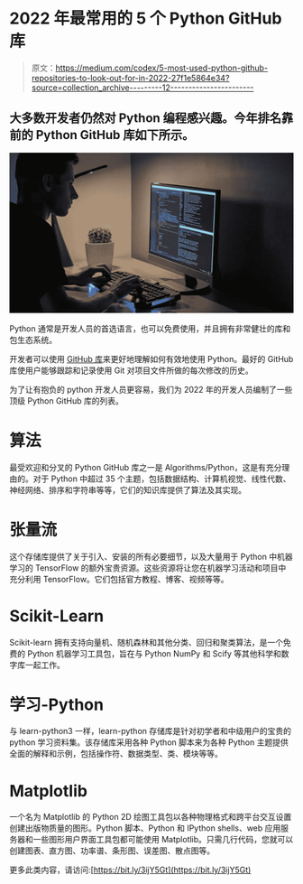 # 2022 年最常用的 5 个 Python GitHub 库

> 原文：<https://medium.com/codex/5-most-used-python-github-repositories-to-look-out-for-in-2022-27f1e5864e34?source=collection_archive---------12----------------------->

## 大多数开发者仍然对 Python 编程感兴趣。今年排名靠前的 Python GitHub 库如下所示。

![](img/5b5fd2df5ee50654b7d2de3b0c6e813a.png)

Python 通常是开发人员的首选语言，也可以免费使用，并且拥有非常健壮的库和包生态系统。

开发者可以使用 [GitHub 库](https://content.techgig.com/technology-guide/comparing-python-to-other-popular-programming-languages/articleshow/94943798.cms)来更好地理解如何有效地使用 Python。最好的 GitHub 库使用户能够跟踪和记录使用 Git 对项目文件所做的每次修改的历史。

为了让有抱负的 python 开发人员更容易，我们为 2022 年的开发人员编制了一些顶级 Python GitHub 库的列表。

# **算法**

最受欢迎和分叉的 Python GitHub 库之一是 Algorithms/Python，这是有充分理由的。对于 Python 中超过 35 个主题，包括数据结构、计算机视觉、线性代数、神经网络、排序和字符串等等，它们的知识库提供了算法及其实现。

# **张量流**

这个存储库提供了关于引入、安装的所有必要细节，以及大量用于 Python 中机器学习的 TensorFlow 的额外宝贵资源。这些资源将让您在机器学习活动和项目中充分利用 TensorFlow。它们包括官方教程、博客、视频等等。

# **Scikit-Learn**

Scikit-learn 拥有支持向量机、随机森林和其他分类、回归和聚类算法，是一个免费的 Python 机器学习工具包，旨在与 Python NumPy 和 Scify 等其他科学和数字库一起工作。

# **学习-Python**

与 learn-python3 一样，learn-python 存储库是针对初学者和中级用户的宝贵的 python 学习资料集。该存储库采用各种 Python 脚本来为各种 Python 主题提供全面的解释和示例，包括操作符、数据类型、类、模块等等。

# **Matplotlib**

一个名为 Matplotlib 的 Python 2D 绘图工具包以各种物理格式和跨平台交互设置创建出版物质量的图形。Python 脚本、Python 和 IPython shells、web 应用服务器和一些图形用户界面工具包都可能使用 Matplotlib。只需几行代码，您就可以创建图表、直方图、功率谱、条形图、误差图、散点图等。

更多此类内容，请访问:[https://bit.ly/3ijY5Gt](https://bit.ly/3ijY5Gt)